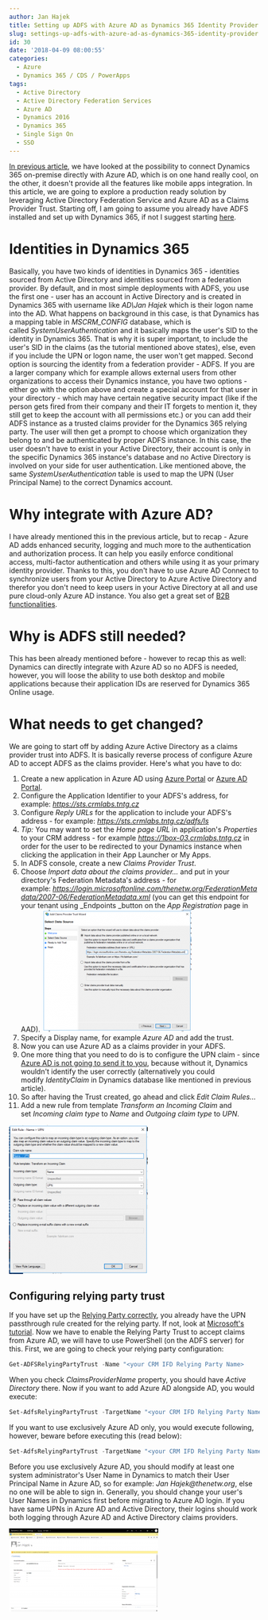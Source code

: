 ```yaml
---
author: Jan Hajek
title: Setting up ADFS with Azure AD as Dynamics 365 Identity Provider
slug: settings-up-adfs-with-azure-ad-as-dynamics-365-identity-provider
id: 30
date: '2018-04-09 08:00:55'
categories:
  - Azure
  - Dynamics 365 / CDS / PowerApps
tags:
  - Active Directory
  - Active Directory Federation Services
  - Azure AD
  - Dynamics 2016
  - Dynamics 365
  - Single Sign On
  - SSO
---
```


[In previous article](/2018/04/03/using-azure-active-directory-for-sso-with-dynamics-365-on-premise/), we have looked at the possibility to connect Dynamics 365 on-premise directly with Azure AD, which is on one hand really cool, on the other, it doesn't provide all the features like mobile apps integration. In this article, we are going to explore a production ready solution by leveraging Active Directory Federation Service and Azure AD as a Claims Provider Trust. Starting off, I am going to assume you already have ADFS installed and set up with Dynamics 365, if not I suggest starting [here](https://technet.microsoft.com/en-us/library/gg188595.aspx).

# Identities in Dynamics 365

Basically, you have two kinds of identities in Dynamics 365 - identities sourced from Active Directory and identities sourced from a federation provider. By default, and in most simple deployments with ADFS, you use the first one - user has an account in Active Directory and is created in Dynamics 365 with username like _AD\Jan Hajek_ which is their logon name into the AD. What happens on background in this case, is that Dynamics has a mapping table in _MSCRM_CONFIG_ database, which is called _SystemUserAuthentication_ and it basically maps the user's SID to the identity in Dynamics 365\. That is why it is super important, to include the user's SID in the claims (as the tutorial mentioned above states), else, even if you include the UPN or logon name, the user won't get mapped. Second option is sourcing the identity from a federation provider - ADFS. If you are a larger company which for example allows external users from other organizations to access their Dynamics instance, you have two options - either go with the option above and create a special account for that user in your directory - which may have certain negative security impact (like if the person gets fired from their company and their IT forgets to mention it, they still get to keep the account with all permissions etc.) or you can add their ADFS instance as a trusted claims provider for the Dynamics 365 relying party. The user will then get a prompt to choose which organization they belong to and be authenticated by proper ADFS instance. In this case, the user doesn't have to exist in your Active Directory, their account is only in the specific Dynamics 365 instance's database and no Active Directory is involved on your side for user authentication. Like mentioned above, the same _SystemUserAuthentication_ table is used to map the UPN (User Principal Name) to the correct Dynamics account.

# Why integrate with Azure AD?

I have already mentioned this in the previous article, but to recap - Azure AD adds enhanced security, logging and much more to the authentication and authorization process. It can help you easily enforce conditional access, multi-factor authentication and others while using it as your primary identity provider. Thanks to this, you don't have to use Azure AD Connect to synchronize users from your Active Directory to Azure Active Directory and therefor you don't need to keep users in your Active Directory at all and use pure cloud-only Azure AD instance. You also get a great set of [B2B functionalities](https://docs.microsoft.com/en-us/azure/active-directory/active-directory-b2b-what-is-azure-ad-b2b).

# Why is ADFS still needed?

This has been already mentioned before - however to recap this as well: Dynamics can directly integrate with Azure AD so no ADFS is needed, however, you will loose the ability to use both desktop and mobile applications because their application IDs are reserved for Dynamics 365 Online usage.

# What needs to get changed?

We are going to start off by adding Azure Active Directory as a claims provider trust into ADFS. It is basically reverse process of configure Azure AD to accept ADFS as the claims provider. Here's what you have to do:

1.  Create a new application in Azure AD using [Azure Portal](https://portal.azure.com) or [Azure AD Portal](https://aad.portal.azure.com).
2.  Configure the Application Identifier to your ADFS's address, for example: _https://sts.crmlabs.tntg.cz_
3.  Configure _Reply URLs_ for the application to include your ADFS's address - for example: _https://sts.crmlabs.tntg.cz/adfs/ls_
4.  _Tip:_ You may want to set the _Home page URL_ in application's _Properties_ to your CRM address - for example _https://1box-03.crmlabs.tntg.cz_ in order for the user to be redirected to your Dynamics instance when clicking the application in their App Launcher or My Apps.
5.  In ADFS console, create a new _Claims Provider Trust_.
6.  Choose _Import data about the claims provider..._ and put in your directory's Federation Metadata's address - for example: _https://login.microsoftonline.com/thenetw.org/FederationMetadata/2007-06/FederationMetadata.xml_ (you can get this endpoint for your tenant using _Endpoints _button on the _App Registration_ page in AAD). [![](/uploads/2018/04/Dynamics_ClaimsProviderTrust-300x246.png)](/uploads/2018/04/Dynamics_ClaimsProviderTrust.png)
7.  Specify a Display name, for example _Azure AD_ and add the trust.
8.  Now you can use Azure AD as a claims provider in your ADFS.
9.  One more thing that you need to do is to configure the UPN claim - since [Azure AD is not going to send it to you](https://docs.microsoft.com/en-us/azure/active-directory/develop/active-directory-saml-claims-customization#restricted-claims), because without it, Dynamics wouldn't identify the user correctly (alternatively you could modify _IdentityClaim_ in Dynamics database like mentioned in previous article).
10.  So after having the Trust created, go ahead and click _Edit Claim Rules..._
11.  Add a new rule from template _Transform an Incoming Claim_ and set _Incoming claim type_ to _Name_ and _Outgoing claim type_ to _UPN_.

[![](/uploads/2018/04/Dynamics_ADFS_Rule-279x300.png)](/uploads/2018/04/Dynamics_ADFS_Rule.png)

## Configuring relying party trust

If you have set up the [Relying Party correctly](https://technet.microsoft.com/en-us/library/gg188595.aspx), you already have the UPN passthrough rule created for the relying party. If not, look at [Microsoft's tutorial](https://technet.microsoft.com/en-us/library/gg188595.aspx). Now we have to enable the Relying Party Trust to accept claims from Azure AD, we will have to use PowerShell (on the ADFS server) for this. First, we are going to check your relying party configuration:

```powershell
Get-ADFSRelyingPartyTrust -Name "<your CRM IFD Relying Party Name>
```

When you check _ClaimsProviderName_ property, you should have _Active Directory_ there. Now if you want to add Azure AD alongside AD, you would execute:

```powershell
Set-AdfsRelyingPartyTrust -TargetName "<your CRM IFD Relying Party Name>" -ClaimsProviderName @{add="Azure AD"}
```

If you want to use exclusively Azure AD only, you would execute following, however, beware before executing this (read below):

```powershell
Set-AdfsRelyingPartyTrust -TargetName "<your CRM IFD Relying Party Name>" -ClaimsProviderName @("Azure AD")
```

Before you use exclusively Azure AD, you should modify at least one system administrator's User Name in Dynamics to match their User Principal Name in Azure AD, so for example: _Jan Hajek@thenetw.org_, else no one will be able to sign in. Generally, you should change your user's User Names in Dynamics first before migrating to Azure AD login. If you have same UPNs in Azure AD and Active Directory, their logins should work both logging through Azure AD and Active Directory claims providers.

[![](/uploads/2018/04/Dynamics_FederatedUser-300x168.png)](/uploads/2018/04/Dynamics_FederatedUser.png)
